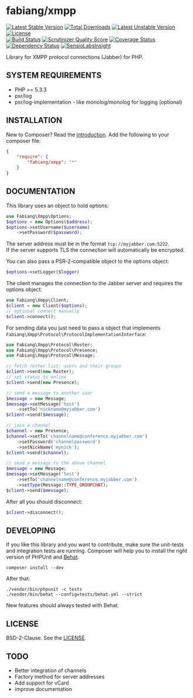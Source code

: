 # fabiang/xmpp

[![Latest Stable Version](https://poser.pugx.org/fabiang/xmpp/v/stable.svg)](https://packagist.org/packages/fabiang/xmpp) [![Total Downloads](https://poser.pugx.org/fabiang/xmpp/downloads.svg)](https://packagist.org/packages/fabiang/xmpp) [![Latest Unstable Version](https://poser.pugx.org/fabiang/xmpp/v/unstable.svg)](https://packagist.org/packages/fabiang/xmpp) [![License](https://poser.pugx.org/fabiang/xmpp/license.svg)](https://packagist.org/packages/fabiang/xmpp)  
[![Build Status](https://travis-ci.org/fabiang/xmpp.png?branch=master)](https://travis-ci.org/fabiang/xmpp) [![Scrutinizer Quality Score](https://scrutinizer-ci.com/g/fabiang/xmpp/badges/quality-score.png?s=2605ad2bc987ff8501b8f749addff43ec1ac7098)](https://scrutinizer-ci.com/g/fabiang/xmpp/) [![Coverage Status](https://img.shields.io/coveralls/fabiang/xmpp.svg)](https://coveralls.io/r/fabiang/xmpp?branch=master) [![Dependency Status](https://gemnasium.com/fabiang/xmpp.png)](https://gemnasium.com/fabiang/xmpp) [![SensioLabsInsight](https://insight.sensiolabs.com/projects/a535cd82-788d-4506-803e-02ede44a9e74/mini.png)](https://insight.sensiolabs.com/projects/a535cd82-788d-4506-803e-02ede44a9e74)

Library for XMPP protocol connections (Jabber) for PHP.

## SYSTEM REQUIREMENTS

- PHP >= 5.3.3
- psr/log
- psr/log-implementation - like monolog/monolog for logging (optional)

## INSTALLATION

New to Composer? Read the [introduction](https://getcomposer.org/doc/00-intro.md#introduction). Add the following to your composer file:

```json
{
    "require": {
        "fabiang/xmpp": "*"
    }
}
```

## DOCUMENTATION

This library uses an object to hold options:

```php
use Fabiang\Xmpp\Options;
$options = new Options($address);
$options->setUsername($username)
    ->setPassword($password);
```

The server address must be in the format `tcp://myjabber.com:5222`.  
If the server supports TLS the connection will automatically be encrypted.

You can also pass a PSR-2-compatible object to the options object:

```php
$options->setLogger($logger)
```

The client manages the connection to the Jabber server and requires the options object:

```php
use Fabiang\Xmpp\Client;
$client = new Client($options);
// optional connect manually
$client->connect();
```

For sending data you just need to pass a object that implements `Fabiang\Xmpp\Protocol\ProtocolImplementationInterface`:

```php
use Fabiang\Xmpp\Protocol\Roster;
use Fabiang\Xmpp\Protocol\Presence;
use Fabiang\Xmpp\Protocol\Message;

// fetch roster list; users and their groups
$client->send(new Roster);
// set status to online
$client->send(new Presence);

// send a message to another user
$message = new Message;
$message->setMessage('test')
    ->setTo('nickname@myjabber.com')
$client->send($message);

// join a channel
$channel = new Presence;
$channel->setTo('channelname@conference.myjabber.com')
    ->setPassword('channelpassword')
    ->setNickName('mynick');
$client->send($channel);

// send a message to the above channel
$message = new Message;
$message->setMessage('test')
    ->setTo('channelname@conference.myjabber.com')
    ->setType(Message::TYPE_GROUPCHAT);
$client->send($message);
```

After all you should disconnect:

```php
$client->disconnect();
```

## DEVELOPING

If you like this library and you want to contribute, make sure the unit-tests and integration tests are running.
Composer will help you to install the right version of PHPUnit and [Behat](http://behat.org/).

    composer install --dev

After that:

    ./vendor/bin/phpunit -c tests
    ./vendor/bin/behat --config=tests/behat.yml --strict

New features should always tested with Behat.

## LICENSE

BSD-2-Clause. See the [LICENSE](LICENSE.md).

## TODO
    
- Better integration of channels
- Factory method for server addresses
- Add support for vCard
- improve documentation

